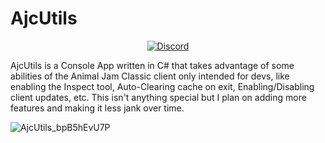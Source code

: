 # AjcUtils

<div align="center"><a href="https://discord.gg/3m86dFyP7H"><img alt="Discord" src="https://img.shields.io/discord/1172614451934011422?color=5865F2&logo=discord&logoColor=white"></div></a>

AjcUtils is a Console App written in C# that takes advantage of some abilities of the Animal Jam Classic client only intended for devs, like enabling the Inspect tool, Auto-Clearing cache on exit, Enabling/Disabling client updates, etc. This isn't anything special but I plan on adding more features and making it less jank over time.

![AjcUtils_bpB5hEvU7P](https://github.com/babylard/AjcUtils/assets/75695872/c2343041-99f5-4c9e-b1cb-00d81c04ac41)
